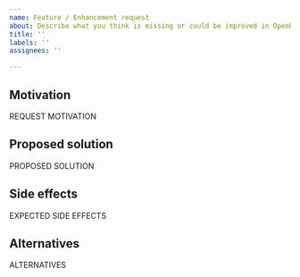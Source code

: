 ```yaml
---
name: Feature / Enhancement request
about: Describe what you think is missing or could be improved in OpenRA.
title: ''
labels: ''
assignees: ''

---
```


<!-- This is a guideline that shall help you to describe your idea for a missing feature or enhancement in order to allow evaluating it. Please follow the instructions and replace any placeholders that are written in capital letters. Instructions like this comment will not be visible in your report. -->

<!-- Important: Help us to avoid duplicates and use the search function to find existing requests. Please do not submit duplicate requests! Try to help others to find your request by using a precise title. -->

## Motivation
<!-- Please provide a clear and concise description of the motivation behind the request. If your request is related to a problem or limitation, describe it below. -->

REQUEST MOTIVATION


## Proposed solution
<!-- Please describe your idea and how it is intended to address the motivation of your request. Provide a clear and concise description of the proposed changes. -->

PROPOSED SOLUTION


## Side effects 
<!-- Changes often have side effects or unintended consequences. If you expect that your solution has any side effects, please describe them below. -->

EXPECTED SIDE EFFECTS


## Alternatives
<!-- Please outline any alternative solutions you have considered. -->

ALTERNATIVES
